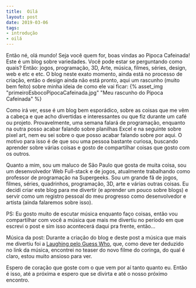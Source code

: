 ```yaml
---
title:  Oilá
layout: post
date: 2019-03-06
tags:
- introdução
- oilá
---
```

Então né, olá mundo! Seja você quem for, boas vindas ao Pipoca Cafeinada! Este é um blog sobre variedades. Você pode estar se perguntando como quais? Então: jogos, programação, 3D, Arte, música, filmes, séries, design, web e etc e etc. O blog neste exato momento, ainda está no processo de criação, então o design ainda não está pronto, aqui um rascunho (muito bem feito) sobre minha ideia de como ele vai ficar:
{% asset_img "primeiroEsbocoPipocaCafeinada.jpg" "Meu rascunho do Pipoca Cafeinada" %}

Como irá ver, esse é um blog bem esporádico, sobre as coisas que me vêm a cabeça e que acho divertidas e interessantes ou que fiz durante um café ou projeto. Provavelmente, uma semana falará de programação, enquanto na outra posso acabar falando sobre planilhas Excel e na seguinte sobre pixel art, nem eu sei sobre o que posso acabar falando sobre por aqui. O motivo para isso é de que sou uma pessoa bastante curiosa, buscando aprender sobre várias coisas e gosto de compartilhar coisas que gosto com os outros.

Quanto a mim, sou um maluco de São Paulo que gosta de muita coisa, sou um desenvolvedor Web Full-stack e de jogos, atualmente trabalhando como professor de programação na Supergeeks. Sou um grande fã de jogos, filmes, séries, quadrinhos, programação, 3D, arte e várias outras coisas. Eu decidi criar este blog para me divertir (e aprender um pouco sobre blogs) e servir como um registro pessoal do meu progresso como desenvolvedor e artista (ainda falaremos sobre isso).

PS: Eu gosto muito de escutar música enquanto faço coisas, então vou compartilhar com você a música que mais me divertiu no período em que escrevi o post e sim isso acontecerá daqui pra frente, então...

Música da post: Durante a criação do blog e deste post a música que mais me divertiu foi a [Laughing pelo Guess Who][laughing-guess-who], que, como deve ter deduzido no link da música, encontrei no teaser do novo filme do coringa, do qual é claro, estou muito ansioso para ver.

Espero de coração que goste com o que vem por aí tanto quanto eu. Então é isso, até a próxima e espero que se divirta e até o nosso próximo encontro.

[laughing-guess-who]: https://youtu.be/-mAUMstQPmU